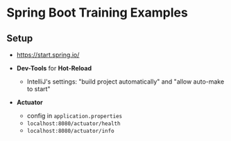 # Spring Boot Training Examples

## Setup

- https://start.spring.io/

- **Dev-Tools** for **Hot-Reload**
  - IntelliJ's settings: "build project automatically" and "allow auto-make to start"
- **Actuator**
  - config in `application.properties`
  - `localhost:8080/actuator/health`
  - `localhost:8080/actuator/info`
